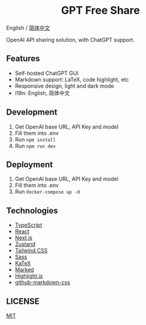 <h1 align="center">GPT Free Share</h1>

English / [简体中文](./README_CN.md)

OpenAI API sharing solution, with ChatGPT support.

## Features

- Self-hosted ChatGPT GUI
- Markdown support: LaTeX, code highlight, etc
- Responsive design, light and dark mode
- I18n: English, 简体中文

## Development

1. Get OpenAI base URL, API Key and model
2. Fill them into .env
3. Run `npm install`
4. Run `npm run dev`

## Deployment

1. Get OpenAI base URL, API Key and model
2. Fill them into .env
3. Run `docker-compose up -d`

## Technologies

- [TypeScript](https://www.typescriptlang.org/)
- [React](https://react.dev/)
- [Next.js](https://nextjs.org/)
- [Zustand](https://github.com/pmndrs/zustand)
- [Tailwind CSS](https://tailwindcss.com/)
- [Sass](https://sass-lang.com/)
- [KaTeX](https://katex.org/)
- [Marked](https://marked.js.org/)
- [Highlight.js](https://highlightjs.org/)
- [github-markdown-css](https://github.com/sindresorhus/github-markdown-css)

## LICENSE

[MIT](https://opensource.org/license/mit/)
